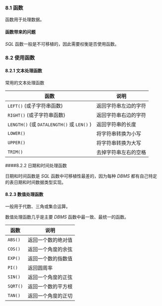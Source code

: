 ### 8.1 函数

函数用于处理数据。

#### 函数带来的问题

*SQL* 函数一般是不可移植的，因此需要权衡是否使用函数。

### 8.2 使用函数

####  8.2.1 文本处理函数

常用的文本处理函数

| 函数                                       | 说明                 |
| ------------------------------------------ | -------------------- |
| `LEFT()` (或子字符串函数)                  | 返回字符串左边的字符 |
| `RIGHT()` (或子字符串函数)                 | 返回字符串右边的字符 |
| `LENGTH()` (或 `DATALENGTH()` 或 `LEN()` ) | 返回字符串的长度     |
| `LOWER()`                                  | 将字符串转换为小写   |
| `UPPER()`                                  | 将字符串转换为大写   |
| `TRIM()`                                   | 去掉字符串左右的空格 |

####8.2.2 日期和时间处理函数 

日期和时间函数是 *SQL* 函数中可移植性最差的，因为每种 *DBMS* 都有自己特定的表日期和时间数据类型实现。

#### 8.2.3 数值处理函数

一般用于代数、三角或集合运算。

数值处理函数几乎是主要 *DBMS* 函数中最一致、最统一的函数。

| 函数     | 说明               |
| -------- | ------------------ |
| `ABS()`  | 返回一个数的绝对值 |
| `COS()`  | 返回一个角度的余弦 |
| `EXP()`  | 返回一个数的指数值 |
| `PI()`   | 返回圆周率         |
| `SIN()`  | 返回一个角度的正弦 |
| `SQRT()` | 返回一个数的平方根 |
| `TAN()`  | 返回一个角度的正切 |

